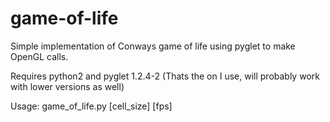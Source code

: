 # game-of-life
Simple implementation of Conways game of life using pyglet to make OpenGL calls.

Requires python2 and pyglet 1.2.4-2 (Thats the on I use, will probably work with lower versions as well)

Usage: game_of_life.py [cell_size] [fps]

